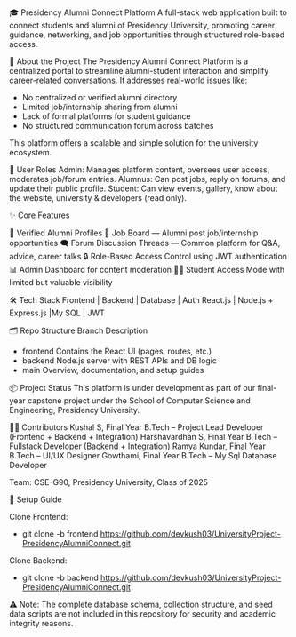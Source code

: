 🎓 Presidency Alumni Connect Platform
A full-stack web application built to connect students and alumni of Presidency University, promoting career guidance, networking, and job opportunities through structured role-based access.

📌 About the Project
The Presidency Alumni Connect Platform is a centralized portal to streamline alumni-student interaction and simplify career-related conversations. It addresses real-world issues like:

- No centralized or verified alumni directory
- Limited job/internship sharing from alumni
- Lack of formal platforms for student guidance
- No structured communication forum across batches

This platform offers a scalable and simple solution for the university ecosystem.

👥 User Roles
Admin: Manages platform content, oversees user access, moderates job/forum entries.
Alumnus: Can post jobs, reply on forums, and update their public profile.
Student: Can view events, gallery, know about the website, university & developers (read only).

✨ Core Features

🧾 Verified Alumni Profiles
💼 Job Board — Alumni post job/internship opportunities
🗨️ Forum Discussion Threads — Common platform for Q&A, advice, career talks
🔒 Role-Based Access Control using JWT authentication
📊 Admin Dashboard for content moderation
🧑‍🎓 Student Access Mode with limited but valuable visibility

🛠 Tech Stack
Frontend	| Backend	| Database	| Auth
React.js	| Node.js + Express.js	|My SQL | JWT

🗂️ Repo Structure
Branch	Description
- frontend	Contains the React UI (pages, routes, etc.)
- backend	Node.js server with REST APIs and DB logic
- main	Overview, documentation, and setup guides

📦 Project Status
This platform is under development as part of our final-year capstone project under the School of Computer Science and Engineering, Presidency University.

👨‍💻 Contributors
Kushal S, Final Year B.Tech – Project Lead Developer (Frontend + Backend + Integration)
Harshavardhan S, Final Year B.Tech – Fullstack Developer (Backend + Integration)
Ramya Kundar, Final Year B.Tech – UI/UX Designer
Gowthami, Final Year B.Tech – My Sql Database Developer 

Team: CSE-G90, Presidency University, Class of 2025

🚀 Setup Guide

Clone Frontend:
- git clone -b frontend https://github.com/devkush03/UniversityProject-PresidencyAlumniConnect.git

Clone Backend:
- git clone -b backend https://github.com/devkush03/UniversityProject-PresidencyAlumniConnect.git


⚠️ Note: The complete database schema, collection structure, and seed data scripts are not included in this repository for security and academic integrity reasons.
